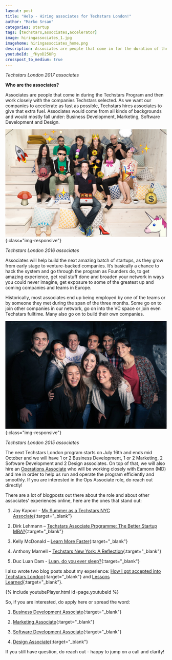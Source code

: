 ```yaml
---
layout: post
title: "Help - Hiring associates for Techstars London!"
author: "Marko Srsan"
categories: startup
tags: [techstars,associates,accelerator]
image: hiringassociates_1.jpg
imagehome: hiringassociates_home.png
description: Associates are people that come in for the duration of the Program and work closely with 10 companies Techstars selected.
youtubeId: _fHyoD25UPg
crosspost_to_medium: true
---
```

*Techstars London 2017 associates*

**Who are the associates?** 

Associates are people that come in during the Techstars Program and then work closely with the companies Techstars selected. As we want our companies to accelerate as fast as possible, Techstars hires associates to give that extra fuel. Associates would come from all kinds of backgrounds and would mostly fall under: Business Development, Marketing, Software Development and Design.

![Techstars London 2016 associates](../assets/img/hiringassociates_2.png){:class="img-responsive"}

*Techstars London 2016 associates*

Associates will help build the next amazing batch of startups, as they grow from early stage to venture-backed companies. It’s basically a chance to hack the system and go through the program as Founders do, to get amazing experience, get real stuff done and broaden your network in ways you could never imagine, get exposure to some of the greatest up and coming companies and teams in Europe. 

Historically, most associates end up being employed by one of the teams or by someone they met during the span of the three months. Some go on to join other companies in our network, go on into the VC space or join even Techstars fulltime. Many also go on to build their own companies.

![Techstars London 2015 associates](../assets/img/hiringassociates_3.jpg){:class="img-responsive"}

*Techstars London 2015 associates*

The next Techstars London program starts on July 16th and ends mid October and we will have 1 or 2 Business Development, 1 or 2 Marketing, 2 Software Development and 2 Design associates. On top of that, we will also hire an [Operations Associate](https://www.techstars.com/jobs/8a78839e62f0c81f0162f6ed92615244/?gnk=job&gni=8a78839e62f0c81f0162f6ed92615244) who will be working closely with Eamonn (MD) and me in order to help us run and operate the program efficiently and smoothly. If you are interested in the Ops Associate role, do reach out directly!

There are a lot of blogposts out there about the role and about other associates' experiences online, here are the ones that stand out:

1. Jay Kapoor - [My Summer as a Techstars NYC Associate](https://jaykapoor.com/my-summer-as-a-techstars-nyc-associate-e4ba258339c4){:target="_blank"}

2. Dirk Lehmann – [Techstars Associate Programme: The Better Startup MBA?](https://medium.com/@DirkLehmann/techstars-associate-program-the-better-startup-mba-897d8070a313){:target="_blank"}

3. Kelly McDonald – [Learn More Faster](https://www.techstars.com/content/blog/learn-more-faster-a-techstars-associates-journey/){:target="_blank"}

4. Anthony Marnell – [Techstars New York: A Reflection](http://vacationanthony.com/post/56144631855/techstars-new-york-a-reflection){:target="_blank"}

5. Duc Luan Dam - [Luan, do you ever sleep?](https://medium.com/@luandd/luan-do-you-ever-sleep-being-an-associate-at-techstars-part-1-d54e64fc80b0){:target="_blank"}

I also wrote two blog posts about my experience: [How I got accepted into Techstars London](http://msrsan.com/startup/How-I-Got-Accepted-To-Techstars-London.html){:target="_blank"} and [Lessons Learned](http://msrsan.com/startup/Lessons-Learned-From-The-Techstars-London-Winter-2014-Batch.html){:target="_blank"}.

{% include youtubePlayer.html id=page.youtubeId %}

So, if you are interested, do apply here or spread the word:
1. [Business Development Associate](https://www.techstars.com/jobs/8a78839e62f0c81f0162f6e4c00051af/?gnk=job&gni=8a78839e62f0c81f0162f6e4c00051af){:target="_blank"}

2. [Marketing Associate](https://www.techstars.com/jobs/8a78839e62f0c81f0162f6e88773522f/?gnk=job&gni=8a78839e62f0c81f0162f6e88773522f){:target="_blank"}

3. [Software Development Associate](https://www.techstars.com/jobs/8a78839f62b28d080162b551a7ef02f7/?gnk=job&gni=8a78839f62b28d080162b551a7ef02f7){:target="_blank"}

4. [Design Associate](https://www.techstars.com/jobs/8a78839f62b28d080162b5634dc13d8e/?gnk=job&gni=8a78839f62b28d080162b5634dc13d8e){:target="_blank"}

If you still have question, do reach out - happy to jump on a call and clarify!